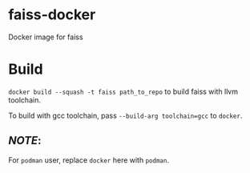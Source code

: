 # faiss-docker
Docker image for faiss

# Build

`docker build --squash -t faiss path_to_repo` to build faiss with llvm toolchain.

To build with gcc toolchain, pass `--build-arg toolchain=gcc` to `docker`.

## *NOTE*:

For `podman` user, replace `docker` here with `podman`.
